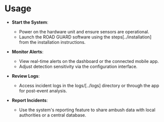 # Usage

- **Start the System**:
  - Power on the hardware unit and ensure sensors are operational.
  - Launch the ROAD GUARD software using the steps[../installation] from the installation instructions.
- **Monitor Alerts**:
  - View real-time alerts on the dashboard or the connected mobile app.
  - Adjust detection sensitivity via the configuration interface.
- **Review Logs**:

  - Access incident logs in the logs/[../logs] directory or through the app for post-event analysis.

- **Report Incidents**:
  - Use the system's reporting feature to share ambush data with local authorities or a central database.
